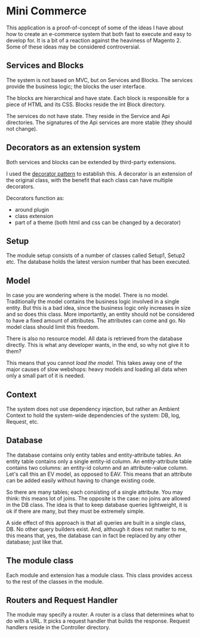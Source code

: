 # Mini Commerce

This application is a proof-of-concept of some of the ideas I have about how to create an e-commerce system that both fast to execute and easy to develop for. It is a bit of a reaction against the heaviness of Magento 2. Some of these ideas may be considered controversial. 

## Services and Blocks

The system is not based on MVC, but on Services and Blocks. The services provide the business logic; the blocks the user interface.

The blocks are hierarchical and have state. Each block is responsible for a piece of HTML and its CSS. Blocks reside the int Block directory.

The services do not have state. They reside in the Service and Api directories. The signatures of the Api services are more stable (they should not change).  

## Decorators as an extension system    

Both services and blocks can be extended by third-party extensions. 

I used the [decorator pattern](https://en.wikipedia.org/wiki/Decorator_pattern) to establish this. A decorator is an extension of the original class, with the benefit that each class can have multiple decorators. 

Decorators function as:

- around plugin
- class extension
- part of a theme (both html and css can be changed by a decorator)

## Setup

The module setup consists of a number of classes called Setup1, Setup2 etc. The database holds the latest version number that has been executed.  

## Model

In case you are wondering where is the model. There is no model. Traditionally the model contains the business logic involved in a single entity. But this is a bad idea, since the business logic only increases in size and so does this class. More importantly, an entity should not be considered to have a fixed amount of attributes. The attributes can come and go. No model class should limit this freedom.

There is also no resource model. All data is retrieved from the database directly. This is what any developer wants, in the end, so why not give it to them?

This means that you cannot _load the model_. This takes away one of the major causes of slow webshops: heavy models and loading all data when only a small part of it is needed. 

## Context

The system does not use dependency injection, but rather an Ambient Context to hold the system-wide dependencies of the system: DB, log, Request, etc. 

## Database

The database contains only entity tables and entity-attribute tables. An entity table contains only a single entity-id column. An entity-attribute table contains two columns: an entity-id column and an attribute-value column. Let's call this an EV model, as opposed to EAV. This means that an attribute can be added easily without having to change existing code.

So there are many tables; each consisting of a single attribute. You may think: this means lot of joins. The opposite is the case: no joins are allowed in the DB class. The idea is that to keep database queries lightweight, it is ok if there are many, but they must be extremely simple. 

A side effect of this approach is that all queries are built in a single class, DB. No other query builders exist. And, although it does not matter to me, this means that, yes, the database can in fact be replaced by any other database; just like that.

## The module class

Each module and extension has a module class. This class provides access to the rest of the classes in the module.

## Routers and Request Handler

The module may specify a router. A router is a class that determines what to do with a URL. It picks a request handler that builds the response. Request handlers reside in the Controller directory.
